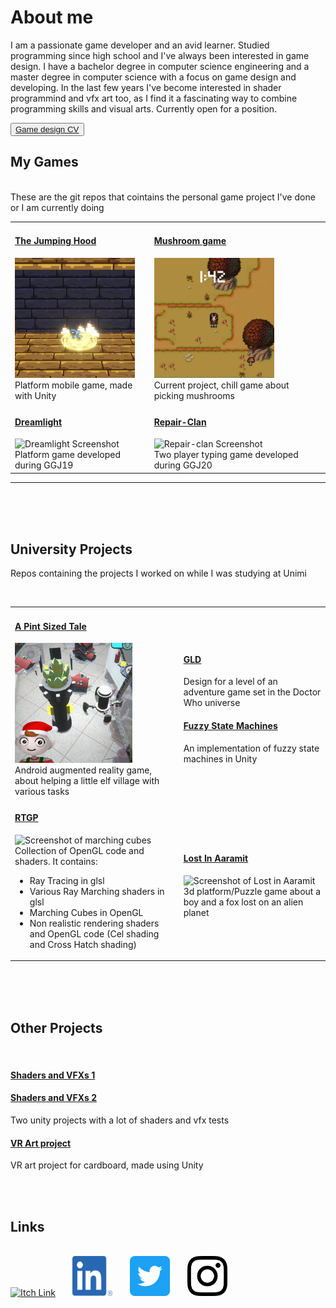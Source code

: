 <h1> About me </h1>
I am a passionate game developer and an avid learner. Studied programming since high school and I've always been interested in game design. I have a bachelor degree in computer science engineering and a master degree in computer science with a focus on game design and developing. In the last few years I've become interested in shader programmind and vfx art too, as I find it a fascinating way to combine programming skills and visual arts. Currently open for a position.

<button><a href="cvs/Cv-design.pdf" download>Game design CV</a></button>

<h2> My Games </h2>
<br>
These are the git repos that cointains the personal game project I've done or I am currently doing 

<table> 
  <tr>
    <td>
      <h4> <a href="https://github.com/Idkwnisu/JumpHood">The Jumping Hood</a></h4>
       <img src="./Screenshots/Hood.jpg" style="width:192px; height:192px" title="Hood" alt="The Jumping Hood Screenshot"><br>
      Platform mobile game, made with Unity
    </td>
    <td>
      <h4> <a href="https://github.com/Idkwnisu/JumpHood">Mushroom game</a></h4>
       <img src="./Screenshots/Mushroom.jpg" style="width:192px; height:192px" title="Mushroom" alt="Mushroom Game Screenshot"><br>
      Current project, chill game about picking mushrooms
    </td>
  </tr>
  <tr>
  <td>
    <h4> <a href="https://github.com/Idkwnisu/LightDarkGame">Dreamlight</a></h4>
     <img src="./Screenshots/Dark.png" style="width:192px; height:192px" title="Dark" alt="Dreamlight Screenshot"><br>
    Platform game developed during GGJ19
  </td>
  <td>
    <h4> <a href="https://github.com/EricaStella93/GGJ2020">Repair-Clan</a></h4>
     <img src="./Screenshots/Clan.png" style="width:192px; height:192px" title="Clan" alt="Repair-clan Screenshot"><br>
    Two player typing game developed during GGJ20
  </td>
 </tr>
</table>
<hr>

<br><br><br>

<h2> University Projects </h2>

Repos containing the projects I worked on while I was studying at Unimi

<br>
<table> 
  <tr>
    <td>
<h4> <a href="https://github.com/Idkwnisu/ElfVillageAR">A Pint Sized Tale</a></h4>
<img src="./Screenshots/Pint.jpg" style="width:192px; height:192px" title="Pint" alt="A Pint Sized Tale Screenshot"><br>
Android augmented reality game, about helping a little elf village with various tasks
</td>
    <td>

<h4> <a href="https://github.com/obiciunict/GLD">GLD</a></h4>
Design for a level of an adventure game set in the Doctor Who universe
<br>
<h4> <a href="https://github.com/Idkwnisu/FuzzyStateMachineUnity">Fuzzy State Machines</a></h4>
An implementation of fuzzy state machines in Unity
</td>
</tr>
<tr>
<td>
<h4> <a href="https://github.com/Idkwnisu/ElfVillageAR">RTGP</a></h4>
<img src="./Screenshots/RTGP.Png" style="width:192px; height:192px" title="RGTP" alt="Screenshot of marching cubes"><br>
Collection of OpenGL code and shaders. It contains: 
<ul>
  <li> Ray Tracing in glsl</li>
  <li> Various Ray Marching shaders in glsl</li>
  <li> Marching Cubes in OpenGL</li>
  <li> Non realistic rendering shaders and OpenGL code (Cel shading and Cross Hatch shading) </li>
</ul>
  </td>
  <td>
<h4> <a href="https://github.com/Idkwnisu/LostInAaramit">Lost In Aaramit</a></h4>
<img src="./Screenshots/Aaramit.png" style="width:192px; height:192px" title="Aaramit" alt="Screenshot of Lost in Aaramit"><br>
3d platform/Puzzle game about a boy and a fox lost on an alien planet

</td>
</tr>
</table>


<br><br><br>

<h2> Other Projects </h2>

<br>

<h4> <a href="https://github.com/Idkwnisu/LostInAaramit">Shaders and VFXs 1</a></h4>
<h4> <a href="https://github.com/Idkwnisu/LostInAaramit">Shaders and VFXs 2</a></h4>
Two unity projects with a lot of shaders and vfx tests

<h4> <a href="https://github.com/Idkwnisu/VRArtProject">VR Art project</a></h4>
VR art project for cardboard, made using Unity

<br><br>
<h2> Links </h2>
<br>
<a href="https://mindtricks.itch.io"><img src="https://static.itch.io/images/itchio-textless-black.svg" style="width:64px; height:64px" title="Itch" alt="Itch Link"></a>
&nbsp;
&nbsp;
&nbsp;
<a href="https://www.linkedin.com/in/stefanopalma-/"><img src="./Logos/LI-In-Bug.png" style="width:64px; height:64px" title="LinkedIn" alt="LinkedIn Link"></a>
&nbsp;
&nbsp;
&nbsp;
<a href="https://twitter.com/idkwnisu"><img src="./Logos/Twitter_Social_Icon_Rounded_Square_Color.png" style="width:64px; height:64px" title="Twitter" alt="Twitter Link"></a>
&nbsp;
&nbsp;
&nbsp;
<a href="https://instagram.com/idkwnisu_"><img src="./Logos/glyph-logo_May2016.png" style="width:64px; height:64px" title="IG" alt="Instagram Link"></a>

